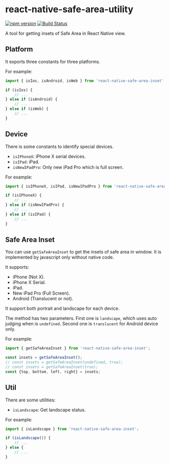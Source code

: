 # react-native-safe-area-utility

[![npm version](https://img.shields.io/npm/v/react-native-safe-area-utility.svg?style=flat)](https://www.npmjs.com/package/react-native-safe-area-utility)
[![Build Status](https://travis-ci.org/gaoxiaosong/react-native-safe-area-utility.svg?branch=master)](https://travis-ci.org/gaoxiaosong/react-native-safe-area-utility)

A tool for getting insets of Safe Area in React Native view.

## Platform

It exports three constants for three platforms.

For example:

```javascript
import { isIos, isAndroid, isWeb } from 'react-native-safe-area-inset';

if (isIos) {
    // ...
} else if (isAndroid) {
    // ...
} else if (isWeb) {
    // ...
}
```

## Device

There is some constants to identify special devices.

* `isIPhoneX`: iPhone X serial devices.
* `isIPad`: iPad.
* `isNewIPadPro`: Only new iPad Pro which is full screen.

For example:

```javascript
import { isIPhoneX, isIPad, isNewIPadPro } from 'react-native-safe-area-inset';

if (isIPhoneX) {
    // ...
} else if (isNewIPadPro) {
    // ...
} else if (isIPad) {
    // ...
}
```

## Safe Area Inset

You can use `getSafeAreaInset` to get the insets of safe area in window. It is implemented by javascript only without native code.

It supports:

* iPhone (Not X).
* iPhone X Serial.
* iPad.
* New iPad Pro (Full Screen).
* Android (Translucent or not).

It support both portrait and landscape for each device.

The method has two parameters. First one is `landscape`, which uses auto judging when is `undefined`. Second one is `translucent` for Android device only.

For example:

```javascript
import { getSafeAreaInset } from 'react-native-safe-area-inset';

const insets = getSafeAreaInset();
// const insets = getSafeAreaInset(undefined, true);
// const insets = getSafeAreaInset(true);
const {top, bottom, left, right} = insets;
```

## Util

There are some utilities:

* `isLandscape`: Get landscape status.

For example:

```javascript
import { isLandscape } from 'react-native-safe-area-inset';

if (isLandscape()) {
    // ...
} else {
    // ...
}
```